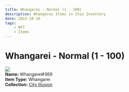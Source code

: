 ```yaml
---
title: Whangarei - Normal (1 - 100)
description: Whangarei Items in Chia Inventory
date: 2022-10-10
tags:
    - NFT
    - Items
---
```


# Whangarei - Normal (1 - 100)
<div class="item_thumbnail">
<img loading="lazy" src="https://3etjoh5mcys5vsciqgft654opbsinl36plhif6vxdbk4un24.arweave.net/2SaX-H6wWJdrISIGLP3eOeGSGr356zoL_6txhVyjd-c"><br/>
<div><strong>Name:</strong> Whangarei#369</div>
<div><strong>Item Type:</strong> Whangarei</div>
<div><strong>Collection:</strong> <a href="https://www.spacescan.io/xch/nft/collection/col1lend2dcn558km4wcwta4xnkfv3xpcmlp9kyt0m909emvfxechlyqdl5ndg">City Illusion</a></div>
</div>

